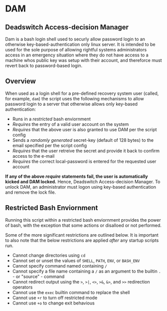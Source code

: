 # DAM
## Deadswitch Access-decision Manager

Dam is a bash login shell used to securly allow password login to an otherwise key-based-authentication only linux server. It is intended to be used for the sole purpose of allowing rightful systems administrators access in an emergency situation where they do not have access to a machine whos public key was setup with their account, and thereforce must revert back to password-based login.

## Overview

When used as a login shell for a pre-defined recovery system user (called, for example, `dam`) the script uses the following mechanisms to allow password login to a server that otherwise allows only key-based authentication:

- Runs in a *restricted* bash enviornment
- *Requires* the entry of a valid user account on the system
- *Requires* that the above user is also granted to use DAM per the script config
- Sends a *randomly generated* secret-key (default of 128 bytes) to the email specified per the script config
- *Requires* that the user retreive the secret and provide it back to confirm access to the e-mail
- *Requires* the correct local-password is entered for the requested user account

**If any of the above *require* statements fail, the user is automatically kicked and DAM locked.** Hence, Deadswitch Access-decision Manager. To unlock DAM, an administrator must logon using key-based authentication and remove the lock file.

## Restricted Bash Enviornment

Running this script within a restricted bash enviornment provides the power of bash, with the exception that some actions or disalloed or not performed. 

Some of the more significant restrictions are outlined below. It is important to also note that the below restrictions are applied *after* any startup scripts run.

- Cannot change directories using `cd`
- Cannot set or unset the values of `SHELL`, `PATH`, `ENV`, or `BASH_ENV`
- Cannot specify command named containing `/`
- Cannot specify a file name containing a `/` as an argument to the builtin `.` - or "source" - command
- Cannot redirect output using the `>`, `>|`, `<>`, `>&`, `&>`, and `>>` redirection operators
- Cannot use the `exec` builtin command to replace the shell
- Cannot use `+r` to turn off restricted mode
- Cannot use `+o` to change exit behavious
